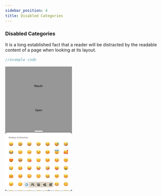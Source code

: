 ```yaml
---
sidebar_position: 4
title: Disabled Categories
---
```


### Disabled Categories

It is a long established fact that a reader will be distracted by the readable content of a page when looking at its layout.

```jsx
//example code
```

![Preview](../../../assets/categories-preview.jpg)
